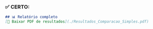 
### ✅ CERTO:
```markdown
## 📊 Relatório completo
[📄 Baixar PDF de resultados](./Resultados_Comparacao_Simples.pdf)
